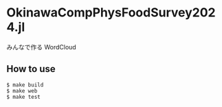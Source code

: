 # OkinawaCompPhysFoodSurvey2024.jl

みんなで作る WordCloud

## How to use

```
$ make build
$ make web
$ make test
```
